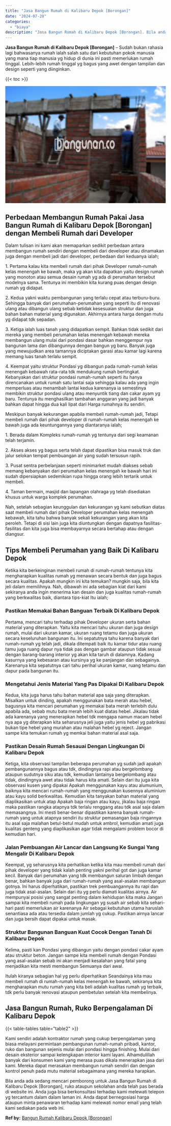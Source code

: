 ```yaml
---
title: "Jasa Bangun Rumah di Kalibaru Depok [Borongan]"
date: "2024-07-28"
categories: 
  - "biaya"
description: "Jasa Bangun Rumah di Kalibaru Depok [Borongan]. Bila anda ada sedang mencari pemborong untuk Jasa Bangun Rumah di Kalibaru Depok [Borongan], ruko ataupun s..."
---
```


**Jasa Bangun Rumah di Kalibaru Depok \[Borongan\]** – Sudah bukan rahasia lagi bahwasanya rumah ialah salah satu dari kebutuhan pokok manusia yang mana tiap manusia yg hidup di dunia ini pasti memerlukan rumah tinggal. Lebih-lebih rumah tinggal yg bagus yang awet dengan tampilan dan design seperti yang diinginkan.

{{< toc >}}

![Jasa Bangun Rumah di Kalibaru Depok [Borongan]](/images/borong-bangunan-37.png)

## Perbedaan Membangun Rumah Pakai Jasa Bangun Rumah di Kalibaru Depok \[Borongan\] dengan Membeli Rumah dari Developer

Dalam tulisan ini kami akan memaparkan sedikit perbedaan antara membangun rumah sendiri dengan membeli dari developer atau dinamakan juga dengan membeli jadi dari developer, perbedaan dari keduanya ialah;

1\. Pertama kalau kita membeli rumah dari pihak Developer rumah-rumah kelas menengah ke bawah, maka yg akan kita dapatkan yaitu design rumah yang monoton atau semua desain rumah yg ada di perumahan tersebut modelnya sama. Tentunya ini membikin kita kurang puas dengan design rumah yg didapat.

2\. Kedua yakni waktu pembangunan yang terlalu cepat atau terburu-buru. Sehingga banyak dari perumahan-perumahan yang seperti itu di renovasi ulang atau dibangun ulang sebab ketidak kesesuaian struktur dan juga bahan bahan material yang digunakan. Akhirnya antara harga dengan mutu yg didapat tdk sepadan.

3\. Ketiga ialah luas tanah yang didapatkan sempit. Bahkan tidak sedikit dari mereka yang membeli perumahan kelas menengah kebawah mereka membangun ulang mulai dari pondasi dasar bahkan menggempur nya bangunan lama dan dibangunnya dengan bangun yg baru. Banyak juga yang mewujudkan area tamannya diciptakan garasi atau kamar lagi karena memang luas tanah terlalu sempit.

4\. Keempat yaitu struktur Pondasi yg dibangun pada rumah-rumah kelas menengah kebawah rata-rata tdk mendukung rumah bertingkat. Kebanyakan dari struktur pondasi rumah-rumah seperti itu hanya direncanakan untuk rumah satu lantai saja sehingga kalau ada yang ingin memperluas atau menambah lantai kedua karenanya ia semestinya membikin struktur pondasi ulang atau menyuntik tiang dan cakar ayam yg baru. Tentunya itu menghasilkan tambahan anggaran yang jadi banyak bahkan dapat hingga dua kali lipat dari Harga rumahnya itu sendiri.

Meskipun banyak kekurangan apabila membeli rumah-rumah jadi, Tetapi membeli rumah dari pihak developer di rumah-rumah kelas menengah ke bawah juga ada keuntungannya yang diantaranya ialah;

1\. Berada dalam Kompleks rumah-rumah yg tentunya dari segi keamanan telah terjamin.

2\. Akses akses yg bagus serta telah dapat dipastikan bisa masuk truk dan jalur selokan tempat pembuangan air yang sudah tersusun rapih.

3\. Pusat sentra perbelanjaan seperti minimarket mudah diakses sebab memang kebanyakan dari perumahan kelas menengah ke bawah hari ini sudah dipersiapkan sedemikian rupa hingga orang lebih tertarik untuk membeli.

4\. Taman bermain, masjid dan lapangan olahraga yg telah disediakan khusus untuk warga komplek perumahan.

Nah, setelah sebagian keunggulan dan kekurangan yg kami sebutkan diatas saat membeli rumah dari pihak Developer perumahan kelas menengah kebawah, kita tahu bahwa banyak sekali kekurangan yang akan kita peroleh. Tetapi di sisi lain juga kita diuntungkan dengan dapatnya fasilitas-fasilitas dan kita juga bisa membayarnya secara bertahap atau dengan diangsur.

## Tips Membeli Perumahan yang Baik Di Kalibaru Depok

Ketika kita berkeinginan membeli rumah di rumah-rumah tentunya kita mengharapkan kualitas rumah yg menawan secara bentuk dan juga bagus secara kualitas. Apakah mungkin ini kita temukan? mungkin saja, bila kita jeli dalam memilihnya. Nah, dibawah ini ada sebagian kiat dari kami sekiranya anda ingin menerima kan desain dan juga kualitas rumah-rumah yang berkwalitas baik, diantara tips-kiat Itu ialah;

### Pastikan Memakai Bahan Banguan Terbaik Di Kalibaru Depok

Pertama, mencari tahu terhadap pihak Developer ukuran serta bahan material yang diterapkan. Yaitu kita mencari tahu ukuran dan juga design rumah, mulai dari ukuran kamar, ukuran ruang tetamu dan juga ukuran secara keseluruhan bangunan itu. Ini sepatutnya tahu karena banyak dari rumah-rumah yg telah jadi, dikala ditempati baik itu kamar tidur atau ruang tamu juga ruang dapur nya tidak pas dengan gambar ataupun tidak sesuai dengan barang-barang interior yg akan kita taruh di dalamnya. Kadang kasurnya yang kebesaran atau kursinya yg ke panjangan dan sebagainya. Karenanya kita sepatutnya cari tahu perihal ukuran kamar, ruang tetamu dan dapur pada bangunan itu.

### Mengetahui Jenis Material Yang Pas Dipakai Di Kalibaru Depok

Kedua, kita juga harus tahu bahan material apa saja yang diterapkan. Misalkan untuk dinding, apakah menggunakan bata merah atau hebel, bagusnya kita mencari perumahan yg memakai bata merah terlebih dulu apabila ada, sebab mutu bata merah lebih kuat diatas hebel. Jikalau tidak ada karenanya yang menerapkan hebel tdk mengapa namun macam hebel nya apa yg diterapkan kita seharusnya jeli juga yaitu jenis hebel yg pabrikasi bukan tipe hebel yang murahan atau malahan hebel yg reject. Jangan sampe kita temukan rumah yg memkai bahan material asal saja.

### Pastikan Desain Rumah Sesauai Dengan Lingkungan Di Kalibaru Depok

Ketiga, kita observasi tampilan beberapa perumahan yg sudah jadi apakah pembangunannya bagus atau tdk, dindingnya rapi atau bergelombang ataupun sudutnya siku atau tdk, kemudian lantainya bergelombang atau tidak, dindingnya awet atau tidak harus kita amati. Selain dari itu juga kita observasi kusen yang dipakai Apakah menggunakan kayu atau alumunium, baiknya kita mencari rumah-rumah yang menggunakan kusennya aluminium atau kayu solid berkwalitas. Kemudian kita tanyakan bahan material yang diaplikasikan untuk atap Apakah baja ringan atau kayu, jikalau baja ringan maka pastikan rangka atapnya tdk terlalu renggang atau tdk asal saja dalam memasangnya. Ini mesti benar-benar dipastikan karena banyak rumah-rumah yang untuk atapnya sendiri itu struktur pemasangan baja ringannya itu asal saja malahan betul-betul mudah untuk ambrol, kemudian amati juga kualitas genteng yang diaplikasikan agar tidak mengalami problem bocor di kemudian hari.

### Jalan Pembuangan Air Lancar dan Langsung Ke Sungai Yang Mengalir Di Kalibaru Depok

Keempat, yg seharusnya kita perhatikan ketika kita mau membeli rumah dari pihak developer yang tidak kalah penting yakni perihal got dan juga kamar kecil. Banyak dari perumahan yang tdk membangun saluran limbah dengan benar, bahkan banyak juga dari rumah-rumah yang asal-asalan membangun gotnya. Ini harus diperhatikan, pastikan trek pembuangannya itu rapi dan juga tidak asal-asalan. Selain dari itu yg perlu diamati kualitas airnya. Air mempunyai posisi yang sangat penting dalam kehidupan kita maka Jangan sampai kita membeli rumah pada lingkungan yg susah air sebab kita sehari-hari pasti memerlukan air karenanya Air sebagai kebutuhan utama haruslah senantiasa ada atau tersedia dalam jumlah yg cukup. Pastikan airnya lancar dan juga bersih dapat dipakai untuk masak.

### Struktur Bangunan Banguan Kuat Cocok Dengan Tanah Di Kalibaru Depok

Kelima, pasti kan Pondasi yang dibangun yaitu dengan pondasi cakar ayam atau struktur beton. Jangan sampe kita membeli rumah dengan Pondasi yang asal-asalan sebab ini akan menjadi kesalahan yang fatal yang menjadikan kita mesti membangun Semuanya dari awal.

Itulah kiranya sebagian hal yg perlu diperhatikan Seandainya kita mau membeli rumah di rumah-rumah kelas menengah ke bawah, sekiranya kita mengharapkan mutu rumah yang kita beli adalah kualitas rumah yg terbaik, tdk perlu banyak renovasi ataupun pembetulan setelah kita membelinya.

## Jasa Bangun Rumah, Ruko Berpengalaman Di Kalibaru Depok

{{< table-tables table="table2" >}}

Kami sendiri adalah kontraktor rumah yang cukup berpengalaman yang biasa melayani permintaan pembangunan rumah-rumah pribadi, kantor, ruko dan bangunan sejenis mulai dari pondasi hingga finishing. Mulai dari desain eksterior sampai kelengkapan interior kami layani. Alhamdulillah banyak dari konsumen kami yang merasa puas dikala menerapkan jasa dari kami. Mereka dapat merasakan membangun rumah sendiri dan dengan kontrol penuh pada mutu material sebagaimana yang mereka harapkan.

Bila anda ada sedang mencari pemborong untuk Jasa Bangun Rumah di Kalibaru Depok \[Borongan\], ruko ataupun sekolahan anda telah pas berada di website ini. Anda juga bisa berkonsultasi terhadap kami melewati telepon yg tercantum dalam dalam laman ini. Anda dapat bernegosiasi harga ataupun minta penawaran terhadap kami melewati nomor email yang telah kami sediakan pada web ini.

**Ref by:** [Bangun Rumah Kalibaru Depok [Borongan]](https://id.wikipedia.org/wiki/Bangun)
